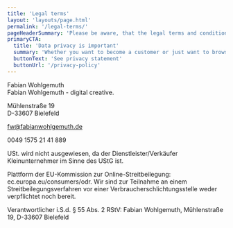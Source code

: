 ```yaml
---
title: 'Legal terms'
layout: 'layouts/page.html'
permalink: '/legal-terms/'
pageHeaderSummary: 'Please be aware, that the legal terms and conditions are <strong>only available in German</strong>. If you have questions, concerning this site, please feel free to contact me.'
primaryCTA:
  title: 'Data privacy is important'
  summary: 'Whether you want to become a customer or just want to browse this websites, your privacy is incredibly important to me. Please request the privacy policy below.'
  buttonText: 'See privacy statement'
  buttonUrl: '/privacy-policy'
---
```


Fabian Wohlgemuth  
Fabian Wohlgemuth - digital creative.

Mühlenstraße 19  
D-33607 Bielefeld

fw@fabianwohlgemuth.de

0049 1575 21 41 889

USt. wird nicht ausgewiesen, da der Dienstleister/Verkäufer Kleinunternehmer im Sinne des UStG ist.

Plattform der EU-Kommission zur Online-Streitbeilegung: ec.europa.eu/consumers/odr. Wir sind zur Teilnahme an einem Streitbeilegungsverfahren vor einer Verbraucherschlichtungsstelle weder verpflichtet noch bereit.

Verantwortlicher i.S.d. § 55 Abs. 2 RStV: Fabian Wohlgemuth, Mühlenstraße 19, D-33607 Bielefeld
